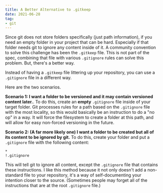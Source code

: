 ```yaml
---
title: A Better Alternative to .gitkeep
date: 2021-06-28
tag:
- git
---
```

Since git does not store folders specifically (just path information), if you need an empty folder in your project that can be hard. Especially if that folder needs git to ignore any content inside of it. A community convention to solve this challenge has been the `.gitkeep` file. This is not part of the spec, combining that file with various `.gitignore` rules can solve this problem. But, there's a better way.

<!--more-->

Instead of having a `.gitkeep` file littering up your repository, you can use a `.gitignore` file in a different way.  

Here are the two scenarios.

**Scenario 1: I want a folder to be versioned and it may contain versioned content later.**. To do this, create an **empty** `.gitignore` file inside of your target folder.  Git processes rules for a path based on the `.gitignore` file with the most locality, so this would basically be an instruction to do a "no op" in a way.  It will force the filesystem to create a folder at this path, and will allow for easy non-forced versioning in the future.

**Scenario 2: (A far more likely one) I want a folder to be created but all of its content to be ignored by git.** To do this, create your folder and put a `.gitignore` file with the following content:

```
*
!.gitignore
```

This will tell git to ignore all content, except the `.gitignore` file that contains these instructions.  I like this method because it not only doesn't add a non-standard file to your repository, it's a way of self-documenting your intention closer to the source.  (Sometimes people may forget all of the instructions that are at the root `.gitignore` file.)
